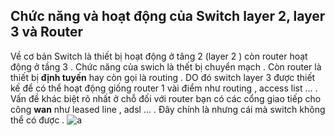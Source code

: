 ﻿## Chức năng và hoạt động của Switch layer 2, layer 3 và Router
Về cơ bản Switch là thiết bị hoạt động ở tâng 2 (layer 2 ) còn router hoạt động ở tầng 3 . Chức năng của swich là thết bị chuyển mạch . Còn router là thiết bị **định tuyến** hay còn gọi là routing . DO đó switch layer 3 được thiết kế để có thể hoạt động giống router 1 vài điểm như routing , access list ... . Vấn đề khác biệt rõ nhất ở chỗ đối với router bạn có các cổng giao tiếp cho công **wan** như leased line , adsl ... . Đây chính là nhưng cái mà switch không thể có được .
![a](https://i.imgur.com/uJVsnI8.png)

